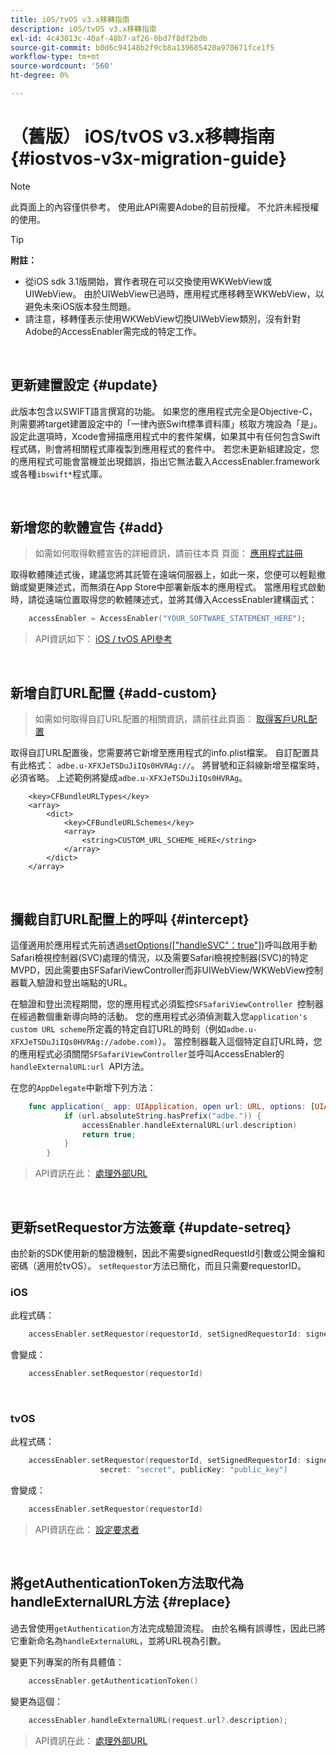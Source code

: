 ```yaml
---
title: iOS/tvOS v3.x移轉指南
description: iOS/tvOS v3.x移轉指南
exl-id: 4c43013c-40af-48b7-af26-0bd7f8df2bdb
source-git-commit: b0d6c94148b2f9cb8a139685420a970671fce1f5
workflow-type: tm+mt
source-wordcount: '560'
ht-degree: 0%

---
```


# （舊版） iOS/tvOS v3.x移轉指南 {#iostvos-v3x-migration-guide}

>[!NOTE]
>
>此頁面上的內容僅供參考。 使用此API需要Adobe的目前授權。 不允許未經授權的使用。

>[!TIP]
> 
> **附註：**
>
> - 從iOS sdk 3.1版開始，實作者現在可以交換使用WKWebView或UIWebView。 由於UIWebView已過時，應用程式應移轉至WKWebView，以避免未來iOS版本發生問題。
> - 請注意，移轉僅表示使用WKWebView切換UIWebView類別，沒有針對Adobe的AccessEnabler需完成的特定工作。

</br>

## 更新建置設定 {#update}

此版本包含以SWIFT語言撰寫的功能。 如果您的應用程式完全是Objective-C，則需要將target建置設定中的「一律內嵌Swift標準資料庫」核取方塊設為「是」。 設定此選項時，Xcode會掃描應用程式中的套件架構，如果其中有任何包含Swift程式碼，則會將相關程式庫複製到應用程式的套件中。 若您未更新組建設定，您的應用程式可能會當機並出現錯誤，指出它無法載入AccessEnabler.framework或各種`ibswift*`程式庫。

</br>

## 新增您的軟體宣告 {#add}

> 如需如何取得軟體宣告的詳細資訊，請前往本頁
> 頁面：
> [應用程式註冊](/help/authentication/integration-guide-programmers/legacy/sdks/ios-tvos-sdk/iostvos-application-registration.md)

取得軟體陳述式後，建議您將其託管在遠端伺服器上，如此一來，您便可以輕鬆撤銷或變更陳述式，而無須在App Store中部署新版本的應用程式。 當應用程式啟動時，請從遠端位置取得您的軟體陳述式，並將其傳入AccessEnabler建構函式：

```swift
    accessEnabler = AccessEnabler("YOUR_SOFTWARE_STATEMENT_HERE");
```

> API資訊如下： [iOS / tvOS API參考](/help/authentication/integration-guide-programmers/legacy/sdks/ios-tvos-sdk/iostvos-sdk-api-reference.md)

</br>

## 新增自訂URL配置 {#add-custom}

> 如需如何取得自訂URL配置的相關資訊，請前往此頁面： [取得客戶URL配置](/help/authentication/integration-guide-programmers/legacy/sdks/ios-tvos-sdk/iostvos-application-registration.md)

取得自訂URL配置後，您需要將它新增至應用程式的info.plist檔案。 自訂配置具有此格式： `adbe.u-XFXJeTSDuJiIQs0HVRAg://`。 將冒號和正斜線新增至檔案時，必須省略。 上述範例將變成`adbe.u-XFXJeTSDuJiIQs0HVRAg`。

```plist
    <key>CFBundleURLTypes</key>
    <array>
        <dict>
            <key>CFBundleURLSchemes</key>
            <array>
                <string>CUSTOM_URL_SCHEME_HERE</string>
            </array>
        </dict>
    </array>
```

</br>

## 攔截自訂URL配置上的呼叫 {#intercept}

這僅適用於應用程式先前透過[setOptions(\[&quot;handleSVC&quot;：true&quot;\])](/help/authentication/integration-guide-programmers/legacy/sdks/ios-tvos-sdk/iostvos-sdk-api-reference.md)呼叫啟用手動Safari檢視控制器(SVC)處理的情況，以及需要Safari檢視控制器(SVC)的特定MVPD，因此需要由SFSafariViewController而非UIWebView/WKWebView控制器載入驗證和登出端點的URL。

在驗證和登出流程期間，您的應用程式必須監控`SFSafariViewController `控制器在經過數個重新導向時的活動。 您的應用程式必須偵測載入您`application's custom URL scheme`所定義的特定自訂URL的時刻（例如`adbe.u-XFXJeTSDuJiIQs0HVRAg://adobe.com)`）。 當控制器載入這個特定自訂URL時，您的應用程式必須關閉`SFSafariViewController`並呼叫AccessEnabler的`handleExternalURL:url `API方法。

在您的`AppDelegate`中新增下列方法：

```swift
    func application(_ app: UIApplication, open url: URL, options: [UIApplicationOpenURLOptionsKey: Any]) -> Bool {
            if (url.absoluteString.hasPrefix("adbe.")) {
                accessEnabler.handleExternalURL(url.description)
                return true;
            } 
        }
```

> API資訊在此： [處理外部URL](/help/authentication/integration-guide-programmers/legacy/sdks/ios-tvos-sdk/iostvos-sdk-api-reference.md)

</br>

## 更新setRequestor方法簽章 {#update-setreq}

由於新的SDK使用新的驗證機制，因此不需要signedRequestId引數或公開金鑰和密碼（適用於tvOS）。 `setRequestor`方法已簡化，而且只需要requestorID。

### iOS

此程式碼：

```swift
    accessEnabler.setRequestor(requestorId, setSignedRequestorId: signedRequestorId)
```

會變成：

```swift
    accessEnabler.setRequestor(requestorId)
```

</br>

### tvOS

此程式碼：

```swift
    accessEnabler.setRequestor(requestorId, setSignedRequestorId: signedRequestorId,
                    secret: "secret", publicKey: "public_key")
```

會變成：

```swift
    accessEnabler.setRequestor(requestorId)
```

> API資訊在此： [設定要求者](/help/authentication/integration-guide-programmers/legacy/sdks/ios-tvos-sdk/iostvos-sdk-api-reference.md)

</br>

## 將getAuthenticationToken方法取代為handleExternalURL方法 {#replace}

過去曾使用`getAuthentication`方法完成驗證流程。 由於名稱有誤導性，因此已將它重新命名為`handleExternalURL`，並將URL視為引數。

變更下列專案的所有具體值：

```swift
    accessEnabler.getAuthenticationToken()
```

變更為這個：

```swift
    accessEnabler.handleExternalURL(request.url?.description);
```

> API資訊在此： [處理外部URL](/help/authentication/integration-guide-programmers/legacy/sdks/ios-tvos-sdk/iostvos-sdk-api-reference.md)
